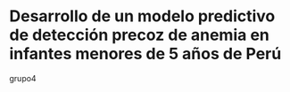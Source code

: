 # Desarrollo de un modelo predictivo de detección precoz de anemia en infantes menores de 5 años de Perú
grupo4
